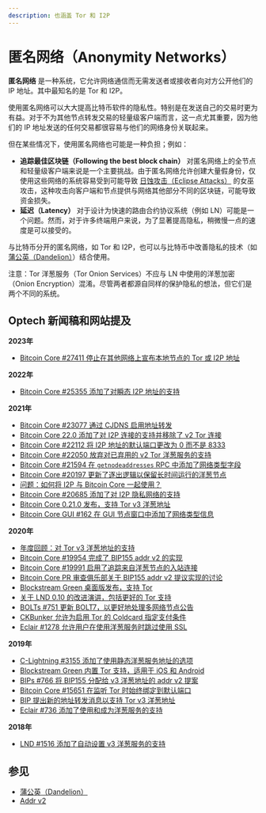 ```yaml
---
description: 也涵盖 Tor 和 I2P
---
```


# 匿名网络（Anonymity Networks）

**匿名网络** 是一种系统，它允许网络通信而无需发送者或接收者向对方公开他们的 IP 地址。其中最知名的是 Tor 和 I2P。

使用匿名网络可以大大提高比特币软件的隐私性。特别是在发送自己的交易时更为有益。对于不为其他节点转发交易的轻量级客户端而言，这一点尤其重要，因为他们的 IP 地址发送的任何交易都很容易与他们的网络身份关联起来。

但在某些情况下，使用匿名网络也可能是一种负担；例如：

* **追踪最佳区块链（Following the best block chain）** 对匿名网络上的全节点和轻量级客户端来说是一个主要挑战。由于匿名网络允许创建大量假身份，仅使用这些网络的系统容易受到可能导致 [日蚀攻击（Eclipse Attacks）](https://bitcoinops.org/en/topics/eclipse-attacks/) 的女巫攻击，这种攻击向客户端和节点提供与网络其他部分不同的区块链，可能导致资金损失。
* **延迟（Latency）** 对于设计为快速的路由合约协议系统（例如 LN）可能是一个问题。然而，对于许多终端用户来说，为了显著提高隐私，稍微慢一点的速度是可以接受的。

与比特币分开的匿名网络，如 Tor 和 I2P，也可以与比特币中改善隐私的技术（如 [蒲公英（Dandelion）](https://bitcoinops.org/en/topics/dandelion/)）结合使用。

注意：Tor 洋葱服务（Tor Onion Services）不应与 LN 中使用的洋葱加密（Onion Encryption）混淆。尽管两者都源自同样的保护隐私的想法，但它们是两个不同的系统。

## Optech 新闻稿和网站提及

**2023年**

* [Bitcoin Core #27411 停止在其他网络上宣布本地节点的 Tor 或 I2P 地址](https://bitcoinops.org/en/newsletters/2023/07/19/#bitcoin-core-27411)

**2022年**

* [Bitcoin Core #25355 添加了对瞬态 I2P 地址的支持](https://bitcoinops.org/en/newsletters/2022/09/07/#bitcoin-core-25355)

**2021年**

* [Bitcoin Core #23077 通过 CJDNS 启用地址转发](https://bitcoinops.org/en/newsletters/2021/11/17/#bitcoin-core-23077)
* [Bitcoin Core 22.0 添加了对 I2P 连接的支持并移除了 v2 Tor 连接](https://bitcoinops.org/en/newsletters/2021/09/15/#bitcoin-core-22-0)
* [Bitcoin Core #22112 将 I2P 地址的默认端口更改为 0 而不是 8333](https://bitcoinops.org/en/newsletters/2021/07/21/#bitcoin-core-22112)
* [Bitcoin Core #22050 放弃对已弃用的 v2 Tor 洋葱服务的支持](https://bitcoinops.org/en/newsletters/2021/06/09/#bitcoin-core-22050)
* [Bitcoin Core #21594 在 `getnodeaddresses` RPC 中添加了网络类型字段](https://bitcoinops.org/en/newsletters/2021/04/14/#bitcoin-core-21594)
* [Bitcoin Core #20197 更新了逐出逻辑以保留长时间运行的洋葱节点](https://bitcoinops.org/en/newsletters/2021/04/07/#bitcoin-core-20197)
* [问题：如何将 I2P 与 Bitcoin Core 一起使用？](https://bitcoinops.org/en/newsletters/2021/03/31/#how-can-i-use-bitcoin-core-with-the-anonymous-network-protocol-i2p)
* [Bitcoin Core #20685 添加了对 I2P 隐私网络的支持](https://bitcoinops.org/en/newsletters/2021/03/10/#bitcoin-core-20685)
* [Bitcoin Core 0.21.0 发布，支持 Tor v3 洋葱地址](https://bitcoinops.org/en/newsletters/2021/01/20/#bitcoin-core-0-21-0)
* [Bitcoin Core GUI #162 在 GUI 节点窗口中添加了网络类型信息](https://bitcoinops.org/en/newsletters/2021/01/06/#bitcoin-core-gui-162)

**2020年**

* [年度回顾：对 Tor v3 洋葱地址的支持](https://bitcoinops.org/en/newsletters/2020/12/23/#addrv2)
* [Bitcoin Core #19954 完成了 BIP155 addr v2 的实现](https://bitcoinops.org/en/newsletters/2020/10/14/#bitcoin-core-19954)
* [Bitcoin Core #19991 启用了追踪来自洋葱节点的入站连接](https://bitcoinops.org/en/newsletters/2020/10/07/#bitcoin-core-19991)
* [Bitcoin Core PR 审查俱乐部关于 BIP155 addr v2 提议实现的讨论](https://bitcoinops.org/en/newsletters/2020/08/12/#bitcoin-core-pr-review-club)
* [Blockstream Green 桌面版发布，支持 Tor](https://bitcoinops.org/en/newsletters/2020/06/17/#desktop-version-of-blockstream-green-wallet)
* [关于 LND 0.10 的改进演讲，包括更好的 Tor 支持](https://bitcoinops.org/en/newsletters/2020/05/06/#lnd-v0-10)
* [BOLTs #751 更新 BOLT7，以更好地处理多网络节点公告](https://bitcoinops.org/en/newsletters/2020/03/25/#bolts-751)
* [CKBunker 允许为启用 Tor 的 Coldcard 指定支付条件](https://bitcoinops.org/en/newsletters/2020/02/19/#ckbunker-using-psbts-for-an-hsm)
* [Eclair #1278 允许用户在使用洋葱服务时跳过使用 SSL](https://bitcoinops.org/en/newsletters/2020/02/05/#eclair-1278)

**2019年**

* [C-Lightning #3155 添加了使用静态洋葱服务地址的选项](https://bitcoinops.org/en/newsletters/2019/12/11/#c-lightning-3155)
* [Blockstream Green 内置 Tor 支持，适用于 iOS 和 Android](https://bitcoinops.org/en/newsletters/2019/10/23/#blockstream-green-tor-support)
* [BIPs #766 将 BIP155 分配给 v3 洋葱地址的 addr v2 提案](https://bitcoinops.org/en/newsletters/2019/07/31/#bips-766)
* [Bitcoin Core #15651 在监听 Tor 时始终绑定到默认端口](https://bitcoinops.org/en/newsletters/2019/06/26/#bitcoin-core-15651)
* [BIP 提出新的地址转发消息以支持 Tor v3 洋葱地址](https://bitcoinops.org/en/newsletters/2019/03/12/#version-2-addr-message-proposed)
* [Eclair #736 添加了使用和成为洋葱服务的支持](https://bitcoinops.org/en/newsletters/2019/02/12/#eclair-736)

**2018年**

* [LND #1516 添加了自动设置 v3 洋葱服务的支持](https://bitcoinops.org/en/newsletters/2018/09/18/#lnd-1516)

## 参见

* [蒲公英（Dandelion）](https://bitcoinops.org/en/topics/dandelion/)
* [Addr v2](https://bitcoinops.org/en/topics/addr-v2/)
